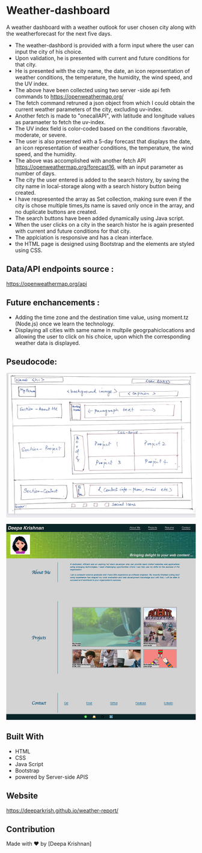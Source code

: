 # Weather-dashboard
A weather dashboard with a  weather outlook for user chosen city along with the weatherforecast for the next five days. 


* The weather-dashbord  is provided with a form input where the user can input the city of his choice. 
* Upon validation, he is  presented with current and future conditions for that city.
* He is presented with the city name, the date, an icon representation of weather conditions, the temperature, the humidity, the wind speed, and the UV index. 
* The above have been collected using two server -side api feth commands to https://openweathermap.org/
* The fetch command retruned a json object from which I could obtain the current weather parameters of the city, excluding uv-index. 
* Another fetch is made to "onecallAPI", with latitude and longitude values as paramaeter to fetch the uv-index.
* The UV index field is color-coded   based on the conditions :favorable, moderate, or severe.
* The user is also presented with a 5-day forecast that displays the date, an icon representation of weather conditions, the temperature, the wind speed, and the   humidity.
* The above was accomplished with another fetch API  https://openweathermap.org/forecast16, with an input parameter as number of days.
* The city the user entered is added to the search history, by saving the city name in local-storage along with a search history button being created.
* I have  respresented the array as Set collection, making sure even if the city is chose multiple times,its name is saved only once in the array,
  and no duplicate buttons are created.    
* The search buttons have been added dynamically using Java script. 
* When the user clicks on a city in the search histor he is again presented with current and future conditions for that city.
* The applciation is responsive and has a clean interface. 
* the HTML page is designed  using Bootstrap and the elements are styled using CSS.


## Data/API endpoints source :
https://openweathermap.org/api

## Future enchancements :
* Adding the time zone  and the destination time value, using moment.tz (Node.js) once we learn the technology.
* Displaying  all cities with same name in multpile  geogrpahiclocations and allowing the user to click on his choice, upon which the corresponding weather data
  is displayed.
## Pseudocode:
![Wireframe](https://github.com/Deeparkrish/MyPortfolio/blob/main/assets/img/wireframe.jpeg)

![Webpage](https://github.com/Deeparkrish/MyPortfolio/blob/main/assets/img/screencapture-file-Users-deepakrishnan-Mycode-ChallengeRepo-MyPortfolio-index-html-2021-05-16-23_26_28.png)


## Built With
* HTML
* CSS
* Java Script
* Bootstrap
* powered by Server-side APIS 

## Website
https://deeparkrish.github.io/weather-report/

## Contribution
Made with ❤️ by [Deepa Krishnan]


